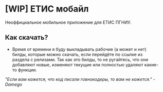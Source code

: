 # [WIP] ЕТИС мобайл

Неоффициальное мобильное приложение для ЕТИС ПГНИУ.

## Как скачать?

- Время от времени я буду выкладывать рабочие (а может и нет) билды, которые можно скачать, если перейдёте по ссылке из раздела с релизами.
  Так как это билды, то не ругайтесь, что они добавляют новые, изменяют текущие или полностью удаляют какие-то функции.

_"Если вам кажется, что код писали говнокодеры, то вам не кажется." - Damego_
